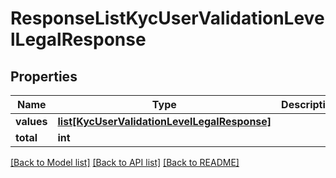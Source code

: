 # ResponseListKycUserValidationLevelLegalResponse

## Properties
Name | Type | Description | Notes
------------ | ------------- | ------------- | -------------
**values** | [**list[KycUserValidationLevelLegalResponse]**](KycUserValidationLevelLegalResponse.md) |  | [optional] 
**total** | **int** |  | [optional] 

[[Back to Model list]](../README.md#documentation-for-models) [[Back to API list]](../README.md#documentation-for-api-endpoints) [[Back to README]](../README.md)



